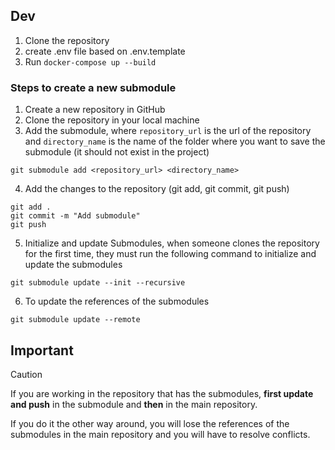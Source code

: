 ## Dev

1. Clone the repository
2. create .env file based on .env.template
3. Run `docker-compose up --build`
  

### Steps to create a new submodule


1. Create a new repository in GitHub
2. Clone the repository in your local machine
3. Add the submodule, where `repository_url` is the url of the repository and `directory_name` is the name of the folder where you want to save the submodule (it should not exist in the project)
```
git submodule add <repository_url> <directory_name>
```

4. Add the changes to the repository (git add, git commit, git push)
```
git add .
git commit -m "Add submodule"
git push
```

5. Initialize and update Submodules, when someone clones the repository for the first time, they must run the following command to initialize and update the submodules
```
git submodule update --init --recursive
```

6. To update the references of the submodules
```
git submodule update --remote
```


## Important

> [!CAUTION] 
> If you are working in the repository that has the submodules, **first update and push** in the submodule and **then** in the main repository.
> 
> If you do it the other way around, you will lose the references of the submodules in the main repository and you will have to resolve conflicts.

